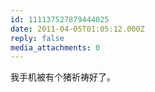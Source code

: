 ```yaml
---
id: 111137527879444025
date: 2011-04-05T01:05:12.000Z
reply: false
media_attachments: 0
---
```


我手机被有个猪祈祷好了。

